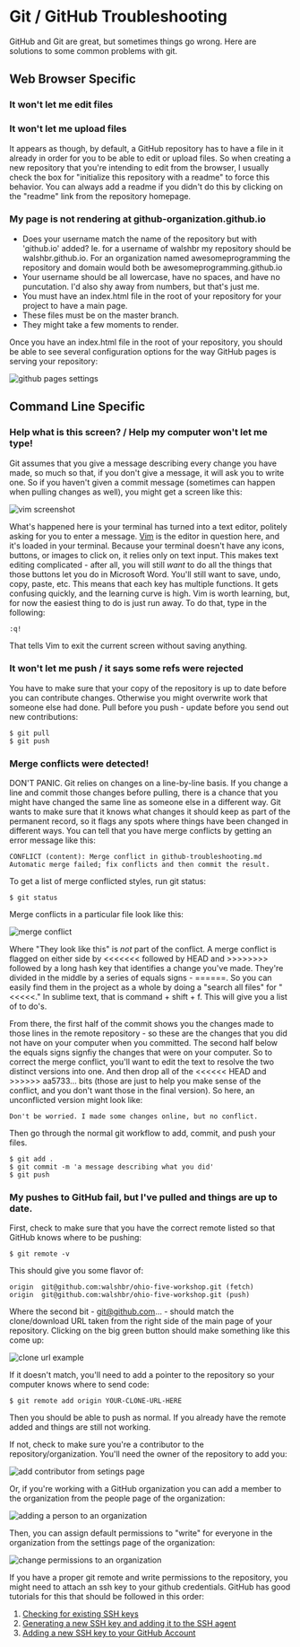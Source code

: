 # Git / GitHub Troubleshooting

GitHub and Git are great, but sometimes things go wrong. Here are solutions to some common problems with git.

## Web Browser Specific

### It won't let me edit files

### It won't let me upload files

It appears as though, by default, a GitHub repository has to have a file in it already in order for you to be able to edit or upload files. So when creating a new repository that you're intending to edit from the browser, I usually check the box for "initialize this repository with a readme" to force this behavior. You can always add a readme if you didn't do this by clicking on the "readme" link from the repository homepage.

### My page is not rendering at github-organization.github.io

* Does your username match the name of the repository but with 'github.io' added? Ie. for a username of walshbr my repository should be walshbr.github.io. For an organization named awesomeprogramming the repository and domain would both be awesomeprogramming.github.io
* Your username should be all lowercase, have no spaces, and have no puncutation. I'd also shy away from numbers, but that's just me.
* You must have an index.html file in the root of your repository for your project to have a main page.
* These files must be on the master branch.
* They might take a few moments to render.

Once you have an index.html file in the root of your repository, you should be able to see several configuration options for the way GitHub pages is serving your repository:

![github pages settings](github-pages.png)

## Command Line Specific

### Help what is this screen? / Help my computer won't let me type!

Git assumes that you give a message describing every change you have made, so much so that, if you don't give a message, it will ask you to write one. So if you haven't given a commit message (sometimes can happen when pulling changes as well), you might get a screen like this:

![vim screenshot](images/vim.png)

What's happened here is your terminal has turned into a text editor, politely asking for you to enter a message. [Vim](http://www.vim.org/) is the editor in question here, and it's loaded in your terminal. Because your terminal doesn't have any icons, buttons, or images to click on, it relies only on text input. This makes text editing complicated - after all, you will still *want* to do all the things that those buttons let you do in Microsoft Word. You'll still want to save, undo, copy, paste, etc. This means that each key has multiple functions. It gets confusing quickly, and the learning curve is high. Vim is worth learning, but, for now the easiest thing to do is just run away. To do that, type in the following:

```
:q!
```
That tells Vim to exit the current screen without saving anything.

### It won't let me push / it says some refs were rejected

You have to make sure that your copy of the repository is up to date before you can contribute changes. Otherwise you might overwrite work that someone else had done. Pull before you push - update before you send out new contributions:

```
$ git pull
$ git push
```

### Merge conflicts were detected!

DON'T PANIC. Git relies on changes on a line-by-line basis. If you change a line and commit those changes before pulling, there is a chance that you might have changed the same line as someone else in a different way. Git wants to make sure that it knows what changes it should keep as part of the permanent record, so it flags any spots where things have been changed in different ways. You can tell that you have merge conflicts by getting an error message like this:

```
CONFLICT (content): Merge conflict in github-troubleshooting.md
Automatic merge failed; fix conflicts and then commit the result.
```

To get a list of merge conflicted styles, run git status:

```
$ git status
```

Merge conflicts in a particular file look like this:

![merge conflict](images/merge-conflict.png)

Where "They look like this" is _not_ part of the conflict. A merge conflict is flagged on either side by <<<<<<< followed by HEAD and >>>>>>>> followed by a long hash key that identifies a change you've made. They're divided in the middle by a series of equals signs - ======. So you can easily find them in the project as a whole by doing a "search all files" for "<<<<<." In sublime text, that is command + shift + f. This will give you a list of to do's.

From there, the first half of the commit shows you the changes made to those lines in the remote repository - so these are the changes that you did not have on your computer when you committed. The second half below the equals signs signfiy the changes that were on your computer. So to correct the merge conflict, you'll want to edit the text to resolve the two distinct versions into one. And then drop all of the <<<<<< HEAD and >>>>>> aa5733… bits (those are just to help you make sense of the conflict, and you don't want those in the final version). So here, an unconflicted version might look like:

```
Don't be worried. I made some changes online, but no conflict.
```
Then go through the normal git workflow to add, commit, and push your files.

```
$ git add .
$ git commit -m 'a message describing what you did'
$ git push
```

### My pushes to GitHub fail, but I've pulled and things are up to date.
First, check to make sure that you have the correct remote listed so that GitHub knows where to be pushing:

```
$ git remote -v
```
This should give you some flavor of:
```
origin	git@github.com:walshbr/ohio-five-workshop.git (fetch)
origin	git@github.com:walshbr/ohio-five-workshop.git (push)
```
Where the second bit - git@github.com… - should match the clone/download URL taken from the right side of the main page of your repository. Clicking on the big green button should make something like this come up:

![clone url example](images/clone-url.png)

If it doesn't match, you'll need to add a pointer to the repository so your computer knows where to send code:

```
$ git remote add origin YOUR-CLONE-URL-HERE
```

Then you should be able to push as normal. If you already have the remote added and things are still not working.

If not, check to make sure you're a contributor to the repository/organization. You'll need the owner of the repository to add you:

![add contributor from setings page](images/add-contributor.png)

Or, if you're working with a GitHub organization you can add a member to the organization from the people page of the organization:

![adding a person to an organization](images/add-person-to-organization.png)

Then, you can assign default permissions to "write" for everyone in the organization from the settings page of the organization:

![change permissions to an organization](images/change-permissions-org.png)

If you have a proper git remote and write permissions to the repository, you might need to attach an ssh key to your github credentials. GitHub has good tutorials for this that should be followed in this order: 

1. [Checking for existing SSH keys](https://help.github.com/articles/generating-a-new-ssh-key-and-adding-it-to-the-ssh-agent/)
2. [Generating a new SSH key and adding it to the SSH agent](https://help.github.com/articles/generating-a-new-ssh-key-and-adding-it-to-the-ssh-agent/)
3. [Adding a new SSH key to your GitHub Account](https://help.github.com/articles/adding-a-new-ssh-key-to-your-github-account/)